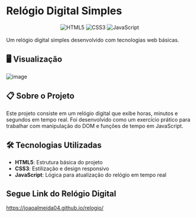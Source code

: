 # Relógio Digital Simples

<div align="center">
  <img src="https://img.shields.io/badge/HTML5-E34F26?style=for-the-badge&logo=html5&logoColor=white" alt="HTML5">
  <img src="https://img.shields.io/badge/CSS3-1572B6?style=for-the-badge&logo=css3&logoColor=white" alt="CSS3">
  <img src="https://img.shields.io/badge/JavaScript-F7DF1E?style=for-the-badge&logo=javascript&logoColor=black" alt="JavaScript">
</div>
<br>
Um relógio digital simples desenvolvido com tecnologias web básicas.

## 🖥️ Visualização

![image](https://github.com/user-attachments/assets/1b01d190-1669-4ffd-819a-1f872dcb879d)


## 📋 Sobre o Projeto

Este projeto consiste em um relógio digital que exibe horas, minutos e segundos em tempo real. Foi desenvolvido como um exercício prático para trabalhar com manipulação do DOM e funções de tempo em JavaScript.

## 🛠️ Tecnologias Utilizadas

- **HTML5**: Estrutura básica do projeto
- **CSS3**: Estilização e design responsivo
- **JavaScript**: Lógica para atualização do relógio em tempo real


## Segue Link do Relógio Digital

https://joaoalmeida04.github.io/relogio/
